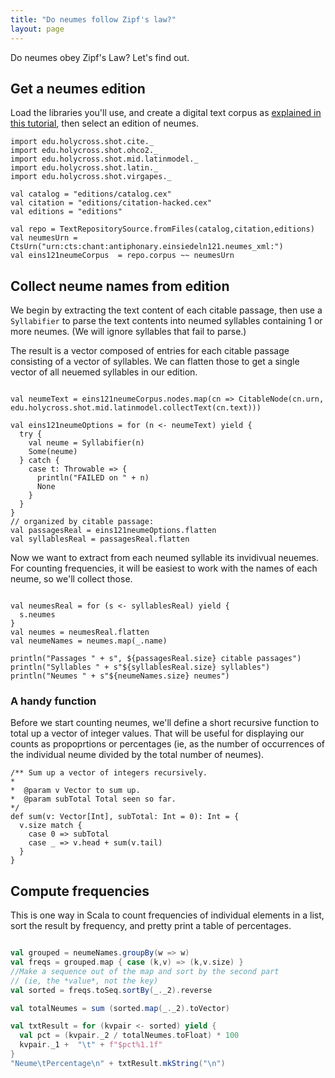 ```yaml
---
title: "Do neumes follow Zipf's law?"
layout: page
---
```


Do neumes obey Zipf's Law?  Let's find out.

## Get a neumes edition

Load the libraries you'll use, and create a digital text corpus as [explained in this tutorial](../corpus), then select an edition of neumes.

```scala:silent
import edu.holycross.shot.cite._
import edu.holycross.shot.ohco2._
import edu.holycross.shot.mid.latinmodel._
import edu.holycross.shot.latin._
import edu.holycross.shot.virgapes._

val catalog = "editions/catalog.cex"
val citation = "editions/citation-hacked.cex"
val editions = "editions"

val repo = TextRepositorySource.fromFiles(catalog,citation,editions)
val neumesUrn = CtsUrn("urn:cts:chant:antiphonary.einsiedeln121.neumes_xml:")
val eins121neumeCorpus  = repo.corpus ~~ neumesUrn
```



## Collect neume names from edition


We begin by extracting the text content of each citable passage, then use a `Syllabifier` to parse the text contents into neumed syllables containing 1 or more neumes.   (We will ignore syllables that fail to parse.)

The result is a vector composed of entries for each citable passage consisting of a vector of syllables. We can flatten those to get a single vector of all neuemed syllables in our edition.

```scala:silent

val neumeText = eins121neumeCorpus.nodes.map(cn => CitableNode(cn.urn, edu.holycross.shot.mid.latinmodel.collectText(cn.text)))

val eins121neumeOptions = for (n <- neumeText) yield {
  try {
    val neume = Syllabifier(n)
    Some(neume)
  } catch {
    case t: Throwable => {
      println("FAILED on " + n)
      None
    }
  }
}
// organized by citable passage:
val passagesReal = eins121neumeOptions.flatten
val syllablesReal = passagesReal.flatten
```



Now we want to extract from each neumed syllable its invidivual neuemes.  For counting frequencies, it will be easiest to work with the names of each neume, so we'll collect those.

```scala:silent

val neumesReal = for (s <- syllablesReal) yield {
  s.neumes
}
val neumes = neumesReal.flatten
val neumeNames = neumes.map(_.name)

println("Passages " + s", ${passagesReal.size} citable passages")
println("Syllables " + s"${syllablesReal.size} syllables")
println("Neumes " + s"${neumeNames.size} neumes")
```




### A handy function

Before we start counting neumes, we'll define a short recursive function to total up a vector of integer values.  That will be useful for displaying our counts as propoprtions or percentages (ie, as the number of occurrences of the individual neume divided by the total number of neumes).

```scala:silent
/** Sum up a vector of integers recursively.
*
*  @param v Vector to sum up.
*  @param subTotal Total seen so far.
*/
def sum(v: Vector[Int], subTotal: Int = 0): Int = {
  v.size match {
    case 0 => subTotal
    case _ => v.head + sum(v.tail)
  }
}
```


## Compute frequencies

This is one way in Scala to count frequencies of individual elements in a list, sort the result by frequency, and pretty print a table of percentages.

```scala

val grouped = neumeNames.groupBy(w => w)
val freqs = grouped.map { case (k,v) => (k,v.size) }
//Make a sequence out of the map and sort by the second part
// (ie, the *value*, not the key)
val sorted = freqs.toSeq.sortBy(_._2).reverse

val totalNeumes = sum (sorted.map(_._2).toVector)

val txtResult = for (kvpair <- sorted) yield {
  val pct = (kvpair._2 / totalNeumes.toFloat) * 100
  kvpair._1 +  "\t" + f"$pct%1.1f"
}
"Neume\tPercentage\n" + txtResult.mkString("\n")
```
